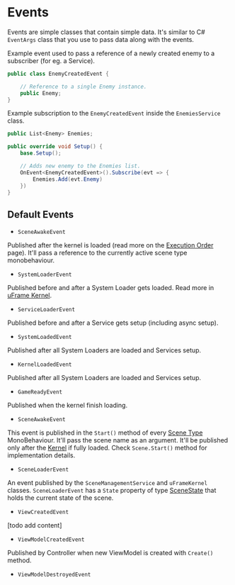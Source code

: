# Events

Events are simple classes that contain simple data. It's similar to C# `EventArgs` class that you use to pass data along with the events.

Example event used to pass a reference of a newly created enemy to a subscriber (for eg. a Service).

```csharp
public class EnemyCreatedEvent {

    // Reference to a single Enemy instance.
    public Enemy;
}
```

Example subscription to the `EnemyCreatedEvent` inside the `EnemiesService` class.

```csharp
public List<Enemy> Enemies;

public override void Setup() {
    base.Setup();

    // Adds new enemy to the Enemies list.
    OnEvent<EnemyCreatedEvent>().Subscribe(evt => {
        Enemies.Add(evt.Enemy)
    })
}
```

## Default Events

* `SceneAwakeEvent`

Published after the kernel is loaded (read more on the [Execution Order](execution-order.md) page). It'll pass a reference to the currently active scene type monobehaviour.

* `SystemLoaderEvent`

Published before and after a System Loader gets loaded. Read more in [uFrame Kernel](uframe-kernel.md).

* `ServiceLoaderEvent`

Published before and after a Service gets setup (including async setup).

* `SystemLoadedEvent`

Published after all System Loaders are loaded and Services setup.

* `KernelLoadedEvent`

Published after all System Loaders are loaded and Services setup.

* `GameReadyEvent`

Published when the kernel finish loading.

* `SceneAwakeEvent`

This event is published in the `Start()` method of every [Scene Type](nodes/scene-type-node.md) MonoBehaviour. It'll pass the scene name as an argument. It'll be published only after the [Kernel](uframe-kernel.md) if fully loaded. Check `Scene.Start()` method for implementation details.

* `SceneLoaderEvent`

An event published by the `SceneManagementService` and `uFrameKernel` classes. `SceneLoaderEvent` has a `State` property of type [SceneState](classes/scenestate.md) that holds the current state of the scene.

* `ViewCreatedEvent`

[todo add content]

* `ViewModelCreatedEvent`

Published by Controller when new ViewModel is created with `Create()` method.

* `ViewModelDestroyedEvent`

